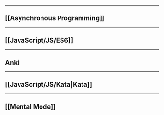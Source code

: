 ___

## [[Asynchronous Programming]]
---
## [[JavaScript/JS/ES6]]
___
## Anki
___
## [[JavaScript/JS/Kata|Kata]]
___
## [[Mental Mode]]